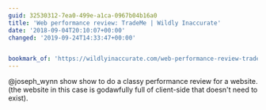 ```yaml
---
guid: 32530312-7ea0-499e-a1ca-0967b04b16a0
title: 'Web performance review: TradeMe | Wildly Inaccurate'
date: '2018-09-04T20:10:07+00:00'
changed: '2019-09-24T14:33:47+00:00'


bookmark_of: 'https://wildlyinaccurate.com/web-performance-review-trademe/'
---
```



@joseph_wynn show show to do a classy performance review for a website.   (the website in this case is godawfully full of client-side that doesn't need to exist).
